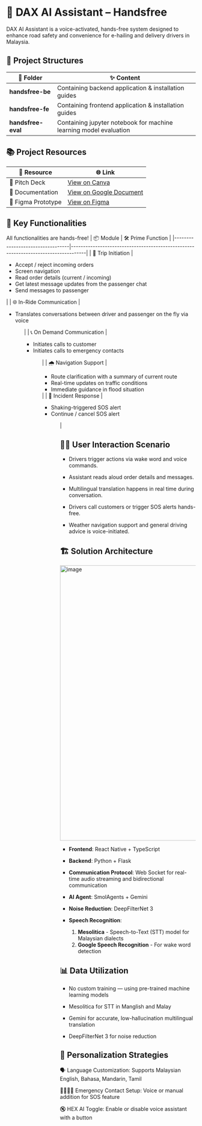 # 🤖 DAX AI Assistant – Handsfree
DAX AI Assistant is a voice-activated, hands-free system designed to enhance road safety and convenience for e-hailing and delivery drivers in Malaysia.

## 📂 Project Structures

| 📁 Folder          |✨ Content                                                                                              |
|----------------------|---------------------------------------------------------------------------------------------------------|
|  **handsfree-be**     | Containing backend application & installation guides  |
|  **handsfree-fe**     | Containing frontend application & installation guides |
|  **handsfree-eval**   | Containing jupyter notebook for machine learning model evaluation |


## 📚 Project Resources

| 🔗 Resource          |🌐 Link                                                                                                 |
|----------------------|---------------------------------------------------------------------------------------------------------|
| 🧠 Pitch Deck     | [View on Canva](https://www.canva.com/design/DAGkZAjYwKw/5Xs-gyU3BhZAZKuO0wrJCQ/view?utm_content=DAGkZAjYwKw&utm_campaign=designshare&utm_medium=link2&utm_source=uniquelinks&utlId=he82ba88cc3) |
| 📃 Documentation     | [View on Google Document](https://docs.google.com/document/d/1TX2a6lx0_AFkOTKpydGjF57h4HRl_6X5cUk275dIC6g/edit?tab=t.0) |
| 🎨 Figma Prototype   | [View on Figma](https://www.figma.com/design/iMYYMaCDqtL5fQEn8U7n9C/UM-Hackathon?node-id=0-1&t=SDS0En4heBDCH6Sb-1) |


## 🧩 Key Functionalities
All functionalities are hands-free!
| 📦 Module                        | 🛠️ Prime Function                                                                 |
|----------------------------------|------------------------------------------------------------------------------------|
| 📢 Trip Initiation       | <ul> <li>Accept / reject incoming orders</li> <li>Screen navigation</li> <li>Read order details (current / incoming)</li> <li> Get latest message updates from the passenger chat </li> <li>Send messages to passenger </li> </ul>        |
| 🌐 In-Ride Communication   | <ul> <li>Translates conversations between driver and passenger on the fly via voice </li> <ul>        |
| 📞 On Demand Communication         |  <ul> <li> Initiates calls to customer</li> <li> Initiates calls to emergency contacts</li> <ul>          |
| 🌧️ Navigation Support         | <ul> <li> Route clarification with a summary of current route</li> <li> Real-time updates on traffic conditions   </li> <li> Immediate guidance in flood situation   </li> </ul>                    |
| 🚨 Incident Response | <ul> <li> Shaking-triggered SOS alert</li> <li> Continue / cancel SOS alert</li> <ul>              |


## 🧑‍💻 User Interaction Scenario
- Drivers trigger actions via wake word and voice commands.

- Assistant reads aloud order details and messages.
  
- Multilingual translation happens in real time during conversation.

- Drivers call customers or trigger SOS alerts hands-free.

- Weather navigation support and general driving advice is voice-initiated.


## 🏗️ Solution Architecture
<img width="731" alt="image" src="https://github.com/user-attachments/assets/e7757697-2dc0-4f7c-9921-d4454989e146" />


- **Frontend**: React Native + TypeScript

- **Backend**: Python + Flask

- **Communication Protocol**: Web Socket for real-time audio streaming and bidirectional communication

- **AI Agent**: SmolAgents + Gemini 
  
- **Noise Reduction**: DeepFilterNet 3

- **Speech Recognition**: 
   1) **Mesolitica** - Speech-to-Text (STT) model for Malaysian dialects
   2) **Google Speech Recognition** - For wake word detection


## 📊 Data Utilization
- No custom training — using pre-trained machine learning models

- Mesolitica for STT in Manglish and Malay

- Gemini for accurate, low-hallucination multilingual translation

- DeepFilterNet 3 for noise reduction


## 🎯 Personalization Strategies
🗣️ Language Customization: Supports Malaysian English, Bahasa, Mandarin, Tamil

👨‍👩‍👧‍👦 Emergency Contact Setup: Voice or manual addition for SOS feature

🔇 HEX AI Toggle: Enable or disable voice assistant with a button


